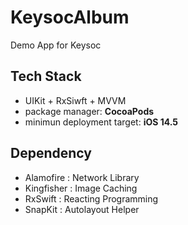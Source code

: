 # **KeysocAlbum**

Demo App for Keysoc

## Tech Stack

- UIKit + RxSiwft + MVVM
- package manager: **CocoaPods**
- minimun deployment target: **iOS 14.5**

## Dependency

- Alamofire : Network Library
- Kingfisher : Image Caching
- RxSwift : Reacting Programming
- SnapKit : Autolayout Helper
